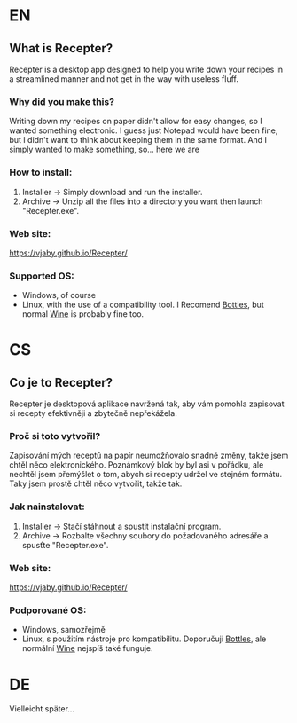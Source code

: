# EN
## What is Recepter?

Recepter is a desktop app designed to help you write down your recipes in a streamlined manner and not get in the way with useless fluff.


### Why did you make this?

Writing down my recipes on paper didn't allow for easy changes, so I wanted something electronic. I guess just Notepad would have been fine, but I didn't want to think about keeping them in the same format. And I simply wanted to make something, so... here we are


### How to install:

1. Installer -> Simply download and run the installer.
2. Archive -> Unzip all the files into a directory you want then launch "Recepter.exe".


### Web site:

https://vjaby.github.io/Recepter/


### Supported OS:

- Windows, of course
- Linux, with the use of a compatibility tool. I Recomend [Bottles](https://usebottles.com/), but normal [Wine](https://www.winehq.org/) is probably fine too.





# CS
## Co je to Recepter?

Recepter je desktopová aplikace navržená tak, aby vám pomohla zapisovat si recepty efektivněji a zbytečně nepřekážela.


### Proč si toto vytvořil?

Zapisování mých receptů na papír neumožňovalo snadné změny, takže jsem chtěl něco elektronického. Poznámkový blok by byl asi v pořádku, ale nechtěl jsem přemýšlet o tom, abych si recepty udržel ve stejném formátu. Taky jsem prostě chtěl něco vytvořit, takže tak.


### Jak nainstalovat:

1. Installer -> Stačí stáhnout a spustit instalační program.
2. Archive -> Rozbalte všechny soubory do požadovaného adresáře a spusťte "Recepter.exe".


### Web site:

https://vjaby.github.io/Recepter/


### Podporované OS:

- Windows, samozřejmě
- Linux, s použitím nástroje pro kompatibilitu. Doporučuji [Bottles](https://usebottles.com/), ale normální [Wine](https://www.winehq.org/) nejspíš také funguje.





# DE
Vielleicht später...